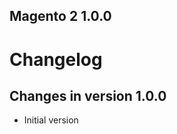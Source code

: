 Magento 2 1.0.0 
------------------------------   

# Changelog #

## Changes in version 1.0.0
+ Initial version
